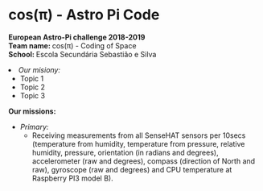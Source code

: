 # cos(π) - Astro Pi Code

<b> European Astro-Pi challenge 2018-2019 </b> <br>
<b> Team name: </b> cos(π) - Coding of Space <br>
<b> School: </b> Escola Secundária Sebastião e Silva <br>

<li> <i>Our misiony: </i> <br>
  <ul>
    <li> Topic 1 <br>
    <li> Topic 2 <br>
    <li> Topic 3 <br>
      
   </ul>
   
<b>Our missions: </b> <br>
<ul>
<li> <i>Primary: </i> <br>
<ul>
<li> Receiving measurements from all SenseHAT sensors per 10secs (temperature from humidity,
temperature from pressure, relative humidity, pressure, orientation (in radians and degrees),
accelerometer (raw and degrees), compass (direction of North and raw), gyroscope (raw and
degrees) and CPU temperature at Raspberry PI3 model B). <br>
</ul>
